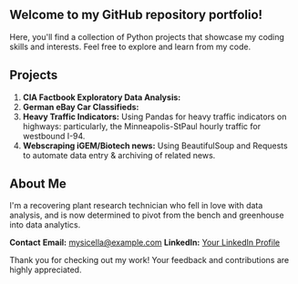 ## Welcome to my GitHub repository portfolio!
Here, you'll find a collection of Python projects that showcase my coding skills and interests. Feel free to explore and learn from my code. 

## Projects
1. **CIA Factbook Exploratory Data Analysis:**
2. **German eBay Car Classifieds:** 
3.  **Heavy Traffic Indicators:** Using Pandas for heavy traffic indicators on highways: particularly, the Minneapolis-StPaul hourly traffic for westbound I-94.
4.   **Webscraping iGEM/Biotech news:** Using BeautifulSoup and Requests to automate data entry & archiving of related news.

## About Me
I'm a recovering plant research technician who fell in love with data analysis, and is now determined to pivot from the bench and greenhouse into data analytics.

**Contact**
**Email:** mysicella@example.com
**LinkedIn:** [Your LinkedIn Profile](https://www.linkedin.com/in/michaella-atienza/)

Thank you for checking out my work! Your feedback and contributions are highly appreciated.





